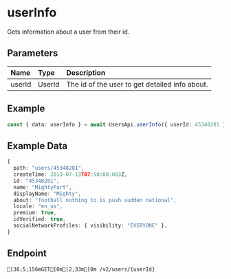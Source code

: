 
# userInfo
Gets information about a user from their id.


## Parameters
| Name   | Type   | Description                                    |
| :----- | :----- | :--------------------------------------------- |
| userId | UserId | The id of the user to get detailed info about. |



## Example
```ts copy showLineNumbers
const { data: userInfo } = await UsersApi.userInfo({ userId: 45348281 }); 
```


## Example Data
```ts copy showLineNumbers
{
  path: "users/45348281",
  createTime: 2013-07-13T07:50:00.083Z,
  id: "45348281",
  name: "MightyPart",
  displayName: "Mighty",
  about: "football nothing to is push sudden national",
  locale: "en_us",
  premium: true,
  idVerified: true,
  socialNetworkProfiles: { visibility: "EVERYONE" },
} 
```


## Endpoint
```ansi
[38;5;156mGET[0m[2;33m[0m /v2/users/{userId}
```
  
